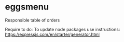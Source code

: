 # eggsmenu
Responsible table of orders

Require to do:
To update node packages use instructions: https://expressjs.com/en/starter/generator.html
